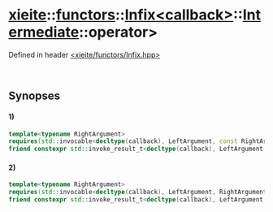 # [xieite](../../../../../../../../xieite.md)\:\:[functors](../../../../../../../../functors.md)\:\:[Infix\<callback\>](../../../../../../Infix.md)\:\:[Intermediate](../../../Intermediate.md)\:\:operator\>
Defined in header [<xieite/functors/Infix.hpp>](../../../../../../../../../include/xieite/functors/Infix.hpp)

&nbsp;

## Synopses
#### 1)
```cpp
template<typename RightArgument>
requires(std::invocable<decltype(callback), LeftArgument, const RightArgument&>)
friend constexpr std::invoke_result_t<decltype(callback), LeftArgument, const RightArgument&> operator>(xieite::functors::Infix<callback>::Intermediate<LeftArgument>& infixIntermediate, const RightArgument& rightArgument);
```
#### 2)
```cpp
template<typename RightArgument>
requires(std::invocable<decltype(callback), LeftArgument, RightArgument&>)
friend constexpr std::invoke_result_t<decltype(callback), LeftArgument, RightArgument&> operator>(xieite::functors::Infix<callback>::Intermediate<LeftArgument>& infixIntermediate, RightArgument& rightArgument);
```
